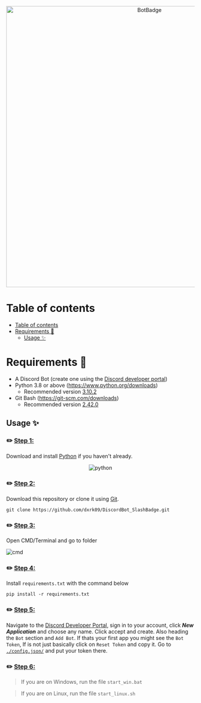 <p align="center">
  <img alt="BotBadge" src="https://github.com/dxrk09/DiscordBot_SlashBadge/blob/main/assets/banner.jpg" width="750px">
</p>

# Table of contents

- [Table of contents](#table-of-contents)
- [Requirements 🧾](#requirements-)
  - [Usage ✨](#usage-)

# Requirements 🧾
- A Discord Bot (create one using the [Discord developer portal](https://discord.com/developers/applications))
- Python 3.8 or above (https://www.python.org/downloads)
  - Recommended version [3.10.2](https://www.python.org/downloads/release/python-3102/)
- Git Bash (https://git-scm.com/downloads)
  - Recommended version [2.42.0](https://raw.githubusercontent.com/git/git/master/Documentation/RelNotes/2.42.0.txt)

## Usage ✨

### ✏️ <ins>Step 1:</ins>
Download and install [Python](https://www.python.org/downloads) if you haven't already.
<p align="center">
  <img alt="python" src="https://github.com/dxrk09/DiscordBot_SlashBadge/blob/main/assets/python.PNG">
</p>


### ✏️ <ins>Step 2:</ins> 
Download this repository or clone it using [Git](https://git-scm.com/downloads).
```
git clone https://github.com/dxrk09/DiscordBot_SlashBadge.git
```

### ✏️ <ins>Step 3:</ins> 
Open CMD/Terminal and go to folder
<p>
  <img alt="cmd" src="https://github.com/dxrk09/DiscordBot_SlashBadge/blob/main/assets/requirements.PNG">
</p>

### ✏️ <ins>Step 4:</ins> 
Install `requirements.txt` with the command below 
```
pip install -r requirements.txt
```

### ✏️ <ins>Step 5:</ins> 
Navigate to the [Discord Developer Portal](https://discord.com/developers/applications), sign in to your account, click ***New Application*** and choose any name. Click accept and create. Also heading the `Bot` section and `Add Bot`. If thats your first app you might see the `Bot Token`, If is not just basically click on `Reset Token` and copy it.
Go to [`./config.json/`](https://github.com/dxrk09/DiscordBot_SlashBadge/blob/main/config.json) and put your token there.

### ✏️ <ins>Step 6:</ins> 
> If you are on Windows, run the file `start_win.bat`

> If you are on Linux, run the file `start_linux.sh`

